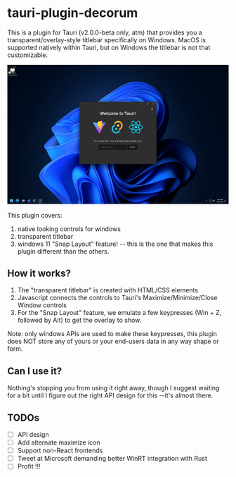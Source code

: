 # tauri-plugin-decorum

This is a plugin for Tauri (v2.0.0-beta only, atm) that provides you a transparent/overlay-style titlebar specifically on Windows. MacOS is supported natively within Tauri, but on Windows the titlebar is not that customizable.

![demo](./wheeee.gif)

This plugin covers:

1. native looking controls for windows
2. transparent titlebar
3. windows 11 "Snap Layout" feature! -- this is the one that makes this plugin different than the others.

## How it works?

1. The "transparent titlebar" is created with HTML/CSS elements
2. Javascript connects the controls to Tauri's Maximize/Minimize/Close Window controls
3. For the "Snap Layout" feature, we emulate a few keypresses (Win + Z, followed by Alt) to get the overlay to show.

Note: only windows APIs are used to make these keypresses, this plugin does NOT store any of yours or your end-users data in any way shape or form.

## Can I use it?

Nothing's stopping you from using it right away, though I suggest waiting for a bit until I figure out the right API design for this --it's almost there.

## TODOs

-   [ ] API design
-   [ ] Add alternate maximize icon
-   [ ] Support non-React frontends
-   [ ] Tweet at Microsoft demanding better WinRT integration with Rust
-   [ ] Profit !!!
